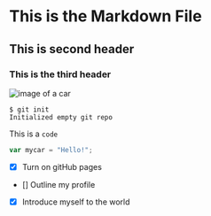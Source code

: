 # This is the Markdown File
## This is second header
### This is the third header
![image of a car](https://cdn2.adrianflux.co.uk/wp-fluxposure/uploads/2017/05/vintage-British-classic-car-1.jpg)


```
$ git init
Initialized empty git repo
```
This is a `code`

``` javascript
var mycar = "Hello!";
```


- [X] Turn on gitHub pages
- [] Outline my profile
- [X] Introduce myself to the world









